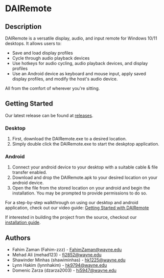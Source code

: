# DAIRemote

## Description

DAIRemote is a versatile display, audio, and input remote for Windows 10/11 desktops. It allows users to:
* Save and load display profiles
* Cycle through audio playback devices
* Use hotkeys for audio cycling, audio playback devices, and display profiles
* Use an Android device as keyboard and mouse input, apply saved display profiles, and modify the host's audio device.
  
All from the comfort of wherever you're sitting.

## Getting Started
Our latest release can be found at [releases](https://github.com/WSU-4110/DAIRemote/releases/tag/Release).
### Desktop
1. First, download the DAIRemote.exe to a desired location.
2. Simply double click the DAIRemote.exe to start the deskptop application.
### Android
1. Connect your android device to your desktop with a suitable cable & file transfer enabled.
2. Download and drop the DAIRemote.apk to your desired location on your android device.
3. Open the file from the stored location on your android and begin the installation. You may be prompted to provide permissions to do so.

For a step-by-step walkthrough on using our desktop and android application, check out our video guide: [Getting Started with DAIRemote](https://www.youtube.com/watch?v=8atqA3T8YL0)

If interested in building the project from the source, checkout our [installation guide](INSTALLATION.md).

## Authors

* Fahim Zaman (Fahim-zzz) - FahimZaman@wayne.edu <br />
* Mehad Ali (mehad123) - fj2852@wayne.edu <br />
* Shawinder Minhas (shawiminhas) - hk1225@wayne.edu	<br />
* Lynn Hakim (lynnhakim) - hk9794@wayne.edu <br />
* Domenic Zarza (dzarza2003) - hi5947@wayne.edu <br />
